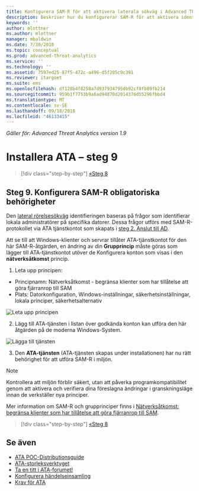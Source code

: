 ```yaml
---
title: Konfigurera SAM-R för att aktivera laterala sökväg i Advanced Threat Analytics | Microsoft Docs
description: Beskriver hur du konfigurerar SAM-R för att aktivera identifiering av laterala sökväg i Advanced Threat Analytics (ATA)
keywords: ''
author: mlottner
ms.author: mlottner
manager: mbaldwin
ms.date: 7/30/2018
ms.topic: conceptual
ms.prod: advanced-threat-analytics
ms.service: ''
ms.technology: ''
ms.assetid: 7597ed25-87f5-472c-a496-d5f205c9c391
ms.reviewer: itargoet
ms.suite: ems
ms.openlocfilehash: df128b4f8258a7d937934795db92cf8fb89fb214
ms.sourcegitcommit: 959b1f7753b9a8ad94870d2014376d55296fbbd4
ms.translationtype: MT
ms.contentlocale: sv-SE
ms.lasthandoff: 09/18/2018
ms.locfileid: "46133415"
---
```

*Gäller för: Advanced Threat Analytics version 1.9*

# <a name="install-ata---step-9"></a>Installera ATA – steg 9

>[!div class="step-by-step"]
[«Steg 8](install-ata-step7.md)

## <a name="step-9-configure-sam-r-required-permissions"></a>Steg 9. Konfigurera SAM-R obligatoriska behörigheter

Den [lateral rörelsesökväg](use-case-lateral-movement-path.md) identifieringen baseras på frågor som identifierar lokala administratörer på specifika datorer. Dessa frågor utförs med SAM-R-protokollet via ATA tjänstkontot som skapats i [steg 2. Anslut till AD](install-ata-step2.md).
 
Att se till att Windows-klienter och servrar tillåter ATA-tjänstkontot för den här SAM-R-åtgärden, en ändring av din **Grupprincip** måste göras som lägger till ATA-tjänstkontot utöver de Konfigurera konton som visas i den **nätverksåtkomst** princip.

1. Leta upp principen:

 - Principnamn: Nätverksåtkomst - begränsa klienter som har tillåtelse att göra fjärranrop till SAM
 - Plats: Datorkonfiguration, Windows-inställningar, säkerhetsinställningar, lokala principer, säkerhetsalternativ
  
  ![Leta upp principen](./media/samr-policy-location.png)

2. Lägg till ATA-tjänsten i listan över godkända konton kan utföra den här åtgärden på de moderna Windows-System.
 
  ![Lägga till tjänsten](./media/samr-add-service.png)

3. Den **ATA-tjänsten** (ATA-tjänsten skapas under installationen) har nu rätt behörighet för att utföra SAM-R i miljön.

> [!NOTE]
> Kontrollera att miljön förblir säkert, utan att påverka programkompatibilitet genom att aktivera och verifiera dina föreslagna ändringar i granskningsläge innan de verkställer nya principer. 

 Mer information om SAM-R och grupprinciper finns i [Nätverksåtkomst: begränsa klienter som har tillåtelse att göra fjärranrop till SAM](https://docs.microsoft.com/windows/security/threat-protection/security-policy-settings/network-access-restrict-clients-allowed-to-make-remote-sam-calls).


>[!div class="step-by-step"]
[«Steg 8](install-ata-step7.md)

## <a name="see-also"></a>Se även
- [ATA POC-Distributionsguide](http://aka.ms/atapoc)
- [ATA-storleksverktyget](http://aka.ms/atasizingtool)
- [Ta en titt i ATA-forumet!](https://social.technet.microsoft.com/Forums/security/home?forum=mata)
- [Konfigurera händelseinsamling](configure-event-collection.md)
- [Krav för ATA](ata-prerequisites.md)
